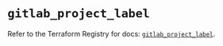 # `gitlab_project_label`

Refer to the Terraform Registry for docs: [`gitlab_project_label`](https://registry.terraform.io/providers/gitlabhq/gitlab/17.6.0/docs/resources/project_label).
